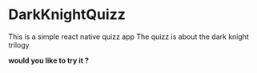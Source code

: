 # DarkKnightQuizz

This is a simple react native quizz app
The quizz is about the dark knight trilogy

**would you like to try it ?**


